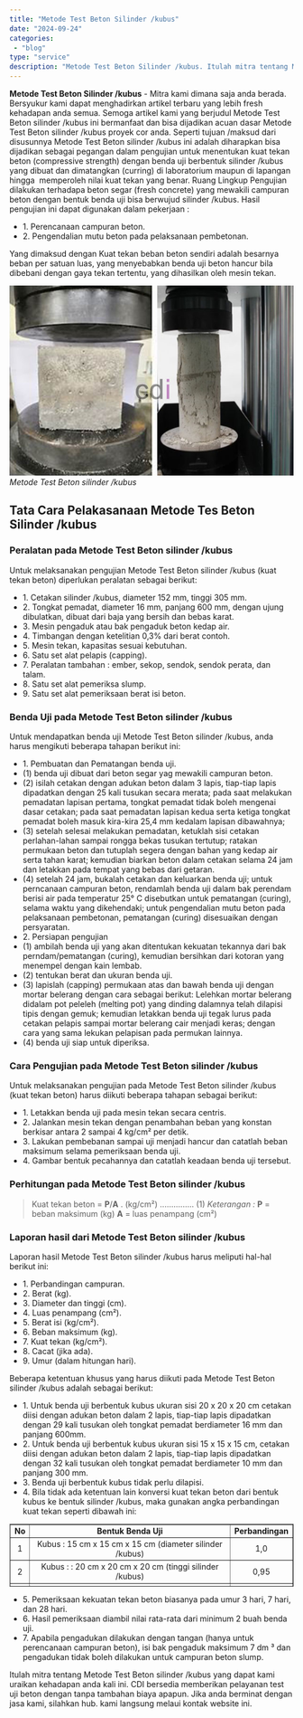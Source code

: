 ```yaml
---
title: "Metode Test Beton Silinder /kubus"
date: "2024-09-24"
categories:
 - "blog"
type: "service"
description: "Metode Test Beton Silinder /kubus. Itulah mitra tentang Metode Test Beton silinder /kubus yang dapat kami uraikan kehadapan anda kali ini. CDI bersedia membe..."
---
```


**Metode Test Beton Silinder /kubus** - Mitra kami dimana saja anda berada. Bersyukur kami dapat menghadirkan artikel terbaru yang lebih fresh kehadapan anda semua. Semoga artikel kami yang berjudul Metode Test Beton silinder /kubus ini bermanfaat dan bisa dijadikan acuan dasar Metode Test Beton silinder /kubus proyek cor anda. Seperti tujuan /maksud dari disusunnya Metode Test Beton silinder /kubus ini adalah diharapkan bisa dijadikan sebagai pegangan dalam pengujian untuk menentukan kuat tekan beton (compressive strength) dengan benda uji berbentuk silinder /kubus yang dibuat dan dimatangkan (curring) di laboratorium maupun di lapangan hingga  memperoleh nilai kuat tekan yang benar. Ruang Lingkup Pengujian dilakukan terhadapa beton segar (fresh concrete) yang mewakili campuran beton dengan bentuk benda uji bisa berwujud silinder /kubus. Hasil pengujian ini dapat digunakan dalam pekerjaan :

- 1\. Perencanaan campuran beton.
- 2\. Pengendalian mutu beton pada pelaksanaan pembetonan.

Yang dimaksud dengan Kuat tekan beban beton sendiri adalah besarnya beban per satuan luas, yang menyebabkan benda uji beton hancur bila dibebani dengan gaya tekan tertentu, yang dihasilkan oleh mesin tekan.

![Metode Test Beton silinder kubus](/images/blog/Metode-Test-Beton-silinder-kubus.jpg)
*Metode Test Beton silinder /kubus*

 ## Tata Cara Pelakasanaan Metode Tes Beton Silinder /kubus

### Peralatan pada Metode Test Beton silinder /kubus

Untuk melaksanakan pengujian Metode Test Beton silinder /kubus (kuat tekan beton) diperlukan peralatan sebagai berikut:

- 1\. Cetakan silinder /kubus, diameter 152 mm, tinggi 305 mm.
- 2\. Tongkat pemadat, diameter 16 mm, panjang 600 mm, dengan ujung dibulatkan, dibuat dari baja yang bersih dan bebas karat.
- 3\. Mesin pengaduk atau bak pengaduk beton kedap air.
- 4\. Timbangan dengan ketelitian 0,3% dari berat contoh.
- 5\. Mesin tekan, kapasitas sesuai kebutuhan.
- 6\. Satu set alat pelapis (capping).
- 7\. Peralatan tambahan : ember, sekop, sendok, sendok perata, dan talam.
- 8\. Satu set alat pemeriksa slump.
- 9\. Satu set alat pemeriksaan berat isi beton.

### Benda Uji pada Metode Test Beton silinder /kubus

Untuk mendapatkan benda uji Metode Test Beton silinder /kubus, anda harus mengikuti beberapa tahapan berikut ini:

- 1\. Pembuatan dan Pematangan benda uji.
- (1) benda uji dibuat dari beton segar yag mewakili campuran beton.
- (2) isilah cetakan dengan adukan beton dalam 3 lapis, tiap-tiap lapis dipadatkan dengan 25 kali tusukan secara merata; pada saat melakukan pemadatan lapisan pertama, tongkat pemadat tidak boleh mengenai dasar cetakan; pada saat pemadatan lapisan kedua serta ketiga tongkat pemadat boleh masuk kira-kira 25,4 mm kedalam lapisan dibawahnya;
- (3) setelah selesai melakukan pemadatan, ketuklah sisi cetakan perlahan-lahan sampai rongga bekas tusukan tertutup; ratakan permukaan beton dan tutuplah segera dengan bahan yang kedap air serta tahan karat; kemudian biarkan beton dalam cetakan selama 24 jam dan letakkan pada tempat yang bebas dari getaran.
- (4) setelah 24 jam, bukalah cetakan dan keluarkan benda uji; untuk perncanaan campuran beton, rendamlah benda uji dalam bak perendam berisi air pada temperatur 25° C disebutkan untuk pematangan (curing), selama waktu yang dikehendaki; untuk pengendalian mutu beton pada pelaksanaan pembetonan, pematangan (curing) disesuaikan dengan persyaratan.
- 2\. Persiapan pengujian
- (1) ambilah benda uji yang akan ditentukan kekuatan tekannya dari bak perndam/pematangan (curing), kemudian bersihkan dari kotoran yang menempel dengan kain lembab.
- (2) tentukan berat dan ukuran benda uji.
- (3) lapislah (capping) permukaan atas dan bawah benda uji dengan mortar belerang dengan cara sebagai berikut: Lelehkan mortar belerang didalam pot peleleh (melting pot) yang dinding dalamnya telah dilapisi tipis dengan gemuk; kemudian letakkan benda uji tegak lurus pada cetakan pelapis sampai mortar belerang cair menjadi keras; dengan cara yang sama lekukan pelapisan pada permukan lainnya.
- (4) benda uji siap untuk diperiksa.

### Cara Pengujian pada Metode Test Beton silinder /kubus

Untuk melaksanakan pengujian pada Metode Test Beton silinder /kubus (kuat tekan beton) harus diikuti beberapa tahapan sebagai berikut:

- 1\. Letakkan benda uji pada mesin tekan secara centris.
- 2\. Jalankan mesin tekan dengan penambahan beban yang konstan berkisar antara 2 sampai 4 kg/cm² per detik.
- 3\. Lakukan pembebanan sampai uji menjadi hancur dan catatlah beban maksimum selama pemeriksaan benda uji.
- 4\. Gambar bentuk pecahannya dan catatlah keadaan benda uji tersebut.

### Perhitungan pada Metode Test Beton silinder /kubus

> Kuat tekan beton = **P**/**A** . (kg/cm²) ............... (1)
_Keterangan :_ **P** = beban maksimum (kg) **A** = luas penampang (cm²)

### Laporan hasil dari Metode Test Beton silinder /kubus

Laporan hasil Metode Test Beton silinder /kubus harus meliputi hal-hal berikut ini:

- 1\. Perbandingan campuran.
- 2\. Berat (kg).
- 3\. Diameter dan tinggi (cm).
- 4\. Luas penampang (cm²).
- 5\. Berat isi (kg/cm²).
- 6\. Beban maksimum (kg).
- 7\. Kuat tekan (kg/cm²).
- 8\. Cacat (jika ada).
- 9\. Umur (dalam hitungan hari).

Beberapa ketentuan khusus yang harus diikuti pada Metode Test Beton silinder /kubus adalah sebagai berikut:

- 1\. Untuk benda uji berbentuk kubus ukuran sisi 20 x 20 x 20 cm cetakan diisi dengan adukan beton dalam 2 lapis, tiap-tiap lapis dipadatkan dengan 29 kali tusukan oleh tongkat pemadat berdiameter 16 mm dan panjang 600mm.
- 2\. Untuk benda uji berbentuk kubus ukuran sisi 15 x 15 x 15 cm, cetakan diisi dengan adukan beton dalam 2 lapis, tiap-tiap lapis dipadatkan dengan 32 kali tusukan oleh tongkat pemadat berdiameter 10 mm dan panjang 300 mm.
- 3\. Benda uji berbentuk kubus tidak perlu dilapisi.
- 4\. Bila tidak ada ketentuan lain konversi kuat tekan beton dari bentuk kubus ke bentuk silinder /kubus, maka gunakan angka perbandingan kuat tekan seperti dibawah ini:
    
<table style="text-align: center; height: 111px;" border="1" width="100%" cellspacing="0" cellpadding="3"><tbody><tr><td><strong>No</strong></td><td><strong>Bentuk Benda Uji</strong></td><td><strong>Perbandingan</strong></td></tr><tr><td>1</td><td>Kubus : 15 cm x 15 cm x 15 cm (diameter silinder /kubus)</td><td>1,0</td></tr><tr><td>2</td><td>Kubus : : 20 cm x 20 cm x 20 cm (tinggi silinder /kubus)</td><td>0,95</td></tr><tr><td>3</td><td>silinder /kubus : 15 cm x 30 cm</td><td>0,83</td></tr></tbody></table>
    
- 5\. Pemeriksaan kekuatan tekan beton biasanya pada umur 3 hari, 7 hari, dan 28 hari.
- 6\. Hasil pemeriksaan diambil nilai rata-rata dari minimum 2 buah benda uji.
- 7\. Apabila pengadukan dilakukan dengan tangan (hanya untuk perencanaan campuran beton), isi bak pengaduk maksimum 7 dm ³ dan pengadukan tidak boleh dilakukan untuk campuran beton slump.

Itulah mitra tentang Metode Test Beton silinder /kubus yang dapat kami uraikan kehadapan anda kali ini. CDI bersedia memberikan pelayanan test uji beton dengan tanpa tambahan biaya apapun. Jika anda berminat dengan jasa kami, silahkan hub. kami langsung melaui kontak website ini.

